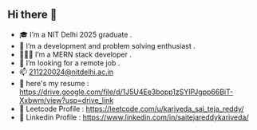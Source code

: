 ## Hi there 👋



- 🎓 I’m a NIT Delhi 2025 graduate .
- 🤩 I’m a development and problem solving enthusiast .
- 🧑🏻‍💻 I’m a MERN stack developer .
- 🎯 I’m looking for a remote job .
- 📫 211220024@nitdelhi.ac.in
- 📃 here's my resume : https://drive.google.com/file/d/1J5U4Ee3bopp1zSYIPJgpp66BiT-Xxbwm/view?usp=drive_link
- 🌟 Leetcode Profile : https://leetcode.com/u/kariveda_sai_teja_reddy/
- 💼 Linkedin Profile : https://www.linkedin.com/in/saitejareddykariveda/

